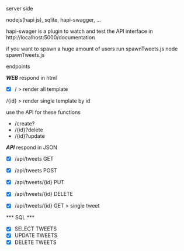 server side

nodejs(hapi js), sqlite, hapi-swagger, ...

hapi-swager is a plugin to watch and test the API interface in
http://localhost:5000/documentation

if you want to spawn a huge amount of users run spawnTweets.js
node spawnTweets.js

endpoints

***WEB*** respond in html

- [x] / > render all template

/{id} > render single template by id

use the API for these functions
 - /create?
 - /{id}?delete
 - /{id}?update


***API*** respond in JSON

- [x] /api/tweets GET

- [x] /api/tweets POST

- [x] /api/tweets/{id} PUT

- [x] /api/tweets/{id} DELETE

- [x] /api/tweets/{id} GET > single tweet


*** SQL ***

- [x] SELECT TWEETS
- [x] UPDATE TWEETS
- [x] DELETE TWEETS
